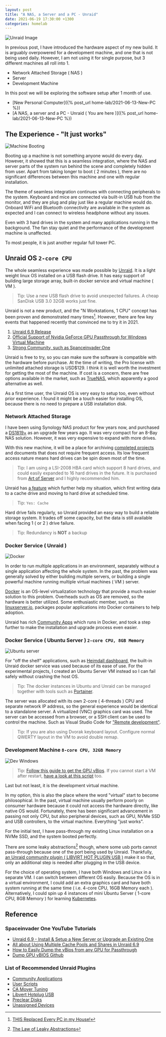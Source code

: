 ```yaml
---
layout: post
title: "A NAS, a Server and a PC - Unraid"
date: 2021-06-19 17:30:00 +1300
categories: homelab
---
```


![Unraid Image](/assets/homelab/unraid.png)

In previous post, I have introduced the hardware aspect of my new build. It is arguably overpowered for a development machine, and one that is not being used daily. However, I am not using it for single purpose, but 3 different machines all roll into 1.

- Network Attached Storage ( NAS )
- Server
- Development Machine

In this post we will be exploring the software setup after 1 month of use.

- [New Personal Computer]({% post_url home-lab/2021-06-13-New-PC %})
- [A NAS, a server and a PC - Unraid ( You are here )]({% post_url home-lab/2021-06-13-New-PC %})

## The Experience - "It just works"

![Machine Booting](/assets/homelab/unraid-system-boot.gif)

Booting up a machine is not something anyone would do every day. However, it showed that this is a seamless integration, where the NAS and server parts of the system run behind the scene and completely hidden from user. Apart from taking longer to boot ( 2 minutes ), there are no significant differences between this machine and one with regular installation.

The theme of seamless integration continues with connecting peripherals to the system. Keyboard and mice are connected via built-in USB hub from the monitor, and they are plug and play just like a regular machine would do. Onboard WiFi and Bluetooth connectivity are available in the system as expected and I can connect to wireless headphone without any issues.

Even with 3 hard drives in the system and many applications running in the background. The fan stay quiet and the performance of the development machine is unaffected.

To most people, it is just another regular full tower PC.

## Unraid OS `2-core CPU`

The whole seamless experience was made possible by [Unraid](https://unraid.net/). It is a light weight linux OS installed on a USB flash drive. It has easy support of building large storage array, built-in docker service and virtual machine ( VM ).

> Tip: Use a new USB flash drive to avoid unexpected failures. A cheap SanDisk USB 3.0 32GB works just fine.

Unraid is not a new product, and the "N Workstations, 1 CPU" concept has been proven and demonstrated many times[^1]. However, there are few key events that happened recently that convinced me to try it in 2021.

1. [Unraid 6.9 Release](https://unraid.net/blog/unraid-6-9-stable)
2. [Official Support of Nvidia GeForce GPU Passthrough for Windows Virtual Machine](https://nvidia.custhelp.com/app/answers/detail/a_id/5173)
3. [Strong Community, such as Spanceinvader One](https://www.youtube.com/channel/UCZDfnUn74N0WeAPvMqTOrtA)

Unraid is free to try, so you can make sure the software is compatible with the hardware before purchase. At the time of writing, the Pro license with unlimited attached storage is USD$129. I think it is well worth the investment for getting the most of the machine. If cost is a concern, there are free options available in the market, such as [TrueNAS](https://www.truenas.com/), which apparently a good alternative as well.

As a first time user, the Unraid OS is very easy to setup too, even without prior experience. I found it might be a touch easier for installing OS, because there is no need to prepare a USB installation disk.

### Network Attached Storage

I have been using Synology NAS product for few years now, and purchased a [DS1819+](https://www.synology.com/en-us/company/news/article/PR_DS1819p) as an upgrade few years ago. It was very compact for an 8-Bay NAS solution. However, it was very expensive to expand with more drives.

With this new machine, it will be a place for archiving [completed projects](https://www.youtube.com/c/LilyLamChannel/featured) and documents that does not require frequent access. Its low frequent access nature means hard drives can be spin down most of the time.

> Tip: I am using a LSI-2008 HBA card which support 8 hard drives, and could easily expanded to 16 hard drives in the future. It is purchased from [Art of Server](https://www.youtube.com/channel/UCKHE9DEep52XlmwLbZUKvyw) and I highly recommended him.

Unraid has [a feature](https://youtu.be/jgRSr7yBZfs) which further help my situation, which first writing data to a cache drive and moving to hard drive at scheduled time.

> Tip: `Yes: Cache`

Hard drive fails regularly, so Unraid provided an easy way to build a reliable storage system. It trades off some capacity, but the data is still available when facing 1 ( or 2 ) drive failure.

> Tip: Redundancy is **NOT** a backup

### Docker Service ( Unraid )

![Docker](/assets/homelab/docker.png)

In order to run multiple applications in an environment, separately without a single application affecting the whole system. In the past, the problem was generally solved by either building multiple servers, or building a single powerful machine running multiple virtual machines ( VM ) server.

[Docker](https://www.docker.com/) is an OS-level virtualization technology that provide a much easier solution to this problem. Overheads such as OS are removed, so the hardware is better utilized. Some enthusiastic member, such as [linuxserver.io](https://www.linuxserver.io/), packages popular applications into Docker containers to help adoption.

Unraid has rich [Community Apps](https://unraid.net/community/apps) which runs in Docker, and took a step further to make the installation and upgrade process even easier.

### Docker Service ( Ubuntu Server ) `2-core CPU, 8GB Memory`

![Ubuntu server](/assets/homelab/ubuntu-server.jpeg)

For "off the shelf" applications, such as [Heimdall dashboard](https://heimdall.site/), the built-in Unraid docker service was used because of its ease of use. For the experimental projects, I created an Ubuntu Server VM instead so I can fail safely without crashing the host OS.

> Tip: The docker instances in Ubuntu and Unraid can be managed together with tools such as [Portainer](https://www.portainer.io/).

The server was allocated with its own 2-core ( 4-threads ) CPU and separate network IP address, so the general experience would be identical to a standalone server. A virtualized (VNC) graphics card was used. The server can be accessed from a browser, or a SSH client can be used to control the machine. Such as Visual Studio Code for ["Remote development"](https://code.visualstudio.com/docs/remote/ssh).

> Tip: If you are also using Dvorak keyboard layout. Configure normal QWERTY layout in the VM to avoid double remap.

### Development Machine `8-core CPU, 32GB Memory`

![Dev Windows](/assets/homelab/geekbench5-8core.PNG)

> Tip: [Follow this guide to get the GPU vBios](https://www.youtube.com/watch?v=FWn6OCWl63o).
> If you cannot start a VM after restart, [have a look at this script](https://gist.github.com/kaga/fdf5129d554474638ad24d532222172d) too.

Last but not least, it is the development virtual machine.

In my option, this is also the place where the word "virtual" start to become philosophical. In the past, virtual machine usually perform poorly on consumer hardware because it could not access the hardware directly, like native OS would. Fortunately, there has been significant advancement in passing not only CPU, but also peripheral devices, such as GPU, NVMe SSD and USB controllers, to the virtual machine. Everything "just works".

For the initial test, I have pass-through my existing Linux installation on a NVMe SSD, and the system booted perfectly.

There are some leaky abstractions[^2] though, where some usb ports cannot pass-through because one of the port being used by Unraid. Thankfully,  
[an Unraid community plugin ( LIBVIRT HOT PLUGIN USB )](https://forums.unraid.net/topic/70001-libvirt-hot-plugin-usb-usb-hot-plugin-for-vms/?tab=comments#comment-640678) make it so that, only an additional step is needed after plugging in the USB device.

For the choice of operating system, I have both Windows and Linux in a separate VM. I can switch between different OS easily. Because the OS is in a virtual environment, I could add an extra graphics card and have both system running at the same time ( i.e. 4-core CPU, 16GB Memory each ). Alternatively, I could spin up 4 instances of mini Ubuntu Server ( 1-core CPU, 8GB Memory ) for learning [Kubernetes](https://kubernetes.io/).

## Reference

### Spaceinvader One YouTube Tutorials

- [Unraid 6.9 - Install & Setup a New Server or Upgrade an Existing One](https://youtu.be/CcRwT7iHIcc)
- [All about Using Multiple Cache Pools and Shares in Unraid 6.9](https://youtu.be/jgRSr7yBZfs)
- [How to Easily Dump the vBios from any GPU for Passthrough](https://youtu.be/FWn6OCWl63o)
- [Dump GPU vBIOS Github](https://github.com/SpaceinvaderOne/Dump_GPU_vBIOS)

### List of Recommended Unraid Plugins

- [Community Applications](https://lime-technology.com/forums/topic/38582-plug-in-community-applications/)
- [User Scripts](http://lime-technology.com/forum/index.php?topic=49992.0)
- [CA Mover Tuning](https://lime-technology.com/forums/topic/70783-plugin-mover-tuning/)
- [Libvert Hotplug USB](https://forums.unraid.net/topic/70001-libvirt-hot-plugin-usb-usb-hot-plugin-for-vms/?tab=comments#comment-640678)
- [Preclear Disks](http://lime-technology.com/forum/index.php?topic=39985.0)
- [Unassigned Devices](https://forums.unraid.net/topic/92462-unassigned-devices-managing-disk-drives-and-remote-shares-outside-of-the-unraid-array/)

[^1]: [THIS Replaced Every PC in my House!](https://www.youtube.com/watch?v=jvzeZCZluJ0)
[^2]: [The Law of Leaky Abstractions](https://www.joelonsoftware.com/2002/11/11/the-law-of-leaky-abstractions/)
